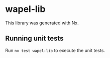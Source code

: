 # wapel-lib

This library was generated with [Nx](https://nx.dev).

## Running unit tests

Run `nx test wapel-lib` to execute the unit tests.
